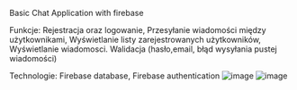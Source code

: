 Basic Chat Application with firebase



Funkcje: 
Rejestracja oraz logowanie,
Przesyłanie wiadomości między użytkownikami,
Wyświetlanie listy zarejestrowanych użytkowników,
Wyświetlanie wiadomosci.
Walidacja (hasło,email, błąd wysyłania pustej wiadomości)


Technologie:
Firebase database, 
Firebase authentication 
![image](![image](https://user-images.githubusercontent.com/73189357/115951490-4e1c3380-a4e1-11eb-92ad-fef4104eb57f.png)
)
![image](drawable/Register.png)
